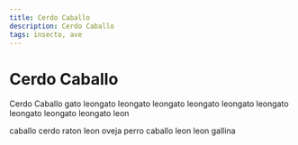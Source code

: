 ```yaml
---
title: Cerdo Caballo
description: Cerdo Caballo
tags: insecto, ave
---
```


# Cerdo Caballo

Cerdo Caballo gato leongato leongato leongato leongato leongato leongato leongato leongato leongato leon

caballo cerdo raton leon oveja perro caballo leon leon gallina